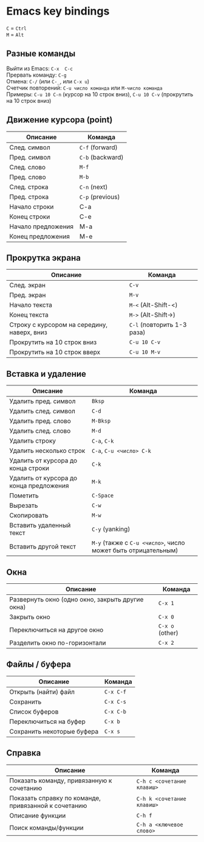 # Emacs key bindings

`C` = `Ctrl`  
`M` = `Alt`  

## Разные команды
Выйти из Emacs: `C-x  C-c`  
Прервать команду: `C-g`  
Отмена: `C-/` (или `C-_`, или `C-x u`)  
Счетчик повторений: `C-u число команда` или `M-число команда`  
Примеры: `C-u 10 C-n` (курсор на 10 строк вниз), `C-u 10 C-v` (прокрутить на 10 строк вниз)

## Движение курсора (point)
Описание | Команда
----- | -----
След. символ | `C-f` (forward)
Пред. символ | `C-b` (backward)
След. слово | `M-f`
Пред. слово | `M-b`
След. строка | `C-n` (next)
Пред. строка | `C-p` (previous)
Начало строки | C-a
Конец строки | C-e
Начало предложения | M-a
Конец предложения | M-e

## Прокрутка экрана
Описание | Команда
----- | ------
След. экран | `C-v`
Пред. экран | `M-v`
Начало текста | `M-<` (Alt-Shift-<)
Конец текста | `M->` (Alt-Shift->)
Строку с курсором на середину, наверх, вниз | `C-l` (повторить 1-3 раза)
Прокрутить на 10 строк вниз | `C-u 10 C-v`
Прокрутить на 10 строк вверх | `C-u 10 M-v`

## Вставка и удаление
Описание | Команда
----- | ------
Удалить пред. символ | `Bksp`
Удалить след. символ | `C-d`
Удалить пред. слово | `M-Bksp`
Удалить след. слово | `M-d`
Удалить строку | `C-a`, `C-k`
Удалить несколько строк | `C-a`, `C-u <число> C-k`
Удалить от курсора до конца строки | `C-k`
Удалить от курсора до конца предложения | `M-k`
Пометить | `C-Space`
Вырезать | `C-w`
Скопировать | `M-w`
Вставить удаленный текст | `C-y` (yanking)
Вставить другой текст | `M-y` (также с `C-u <число>`, число может быть отрицательным)

## Окна
Описание | Команда
----- | ------
Развернуть окно (одно окно, закрыть другие окна) | `C-x 1`
Закрыть окно | `C-x 0`
Переключиться на другое окно | `C-x o` (other)
Разделить окно по-горизонтали | `C-x 2`

## Файлы / буфера
Описание | Команда
----- | ------
Открыть (найти) файл | `C-x C-f`
Сохранить | `C-x C-s`
Список буферов | `C-x C-b`
Переключиться на буфер | `C-x b`
Сохранить некоторые буфера | `C-x s`

## Справка
Описание | Команда
----- | ------
Показать команду, привязанную к сочетанию | `C-h c <сочетание клавиш>`
Показать справку по команде, привязанной к сочетанию | `C-h k <сочетание клавиш>`
Описание функции | `C-h f`
Поиск команды/функции | `C-h a <ключевое слово>`
